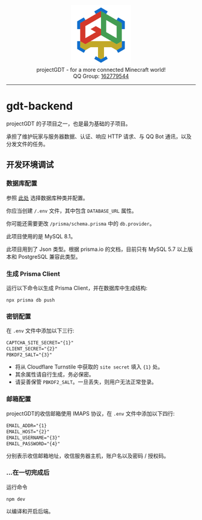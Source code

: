 <!-- common contents -->

<div style="text-align: center">
    <img width="160" src="logo.svg" alt="logo"><br/>
    projectGDT - for a more connected Minecraft world!<br/>
    QQ Group:
    <a href="https://qm.qq.com/cgi-bin/qm/qr?k=jNFTovEpc0WDFtbSbUMrbQ0NyUgDpnCu&jump_from=webapi&authKey=6oBQQeoeB6gA7+AljJK7AV1IUEjkk/HpkvxrBNgAQtpxPtw230h4GQrp56nTw81I">
        162779544
    </a>
</div>

---

# gdt-backend

projectGDT 的子项目之一，也是最为基础的子项目。

承担了维护玩家与服务器数据、认证、响应 HTTP 请求、与 QQ Bot 通讯，以及分发文件的任务。

## 开发环境调试

### 数据库配置

参照 [此处](https://www.prisma.io/docs/orm/overview/databases) 选择数据库种类并配置。

你应当创建 `/.env` 文件，其中包含 `DATABASE_URL` 属性。

你可能还需要更改 `/prisma/schema.prisma` 中的 `db.provider`。

此项目使用的是 MySQL 8.1。

此项目用到了 Json 类型。根据 prisma.io 的文档，目前只有 MySQL 5.7 以上版本和 PostgreSQL 兼容此类型。

### 生成 Prisma Client

运行以下命令以生成 Prisma Client，并在数据库中生成结构:
```shell
npx prisma db push
```

### 密钥配置

在 `.env` 文件中添加以下三行:
```
CAPTCHA_SITE_SECRET="{1}"
CLIENT_SECRET="{2}"
PBKDF2_SALT="{3}"
```

- 将从 Cloudflare Turnstile 中获取的 `site secret` 填入 `{1}` 处。
- 其余属性请自行生成，务必保密。
- 请妥善保管 `PBKDF2_SALT`。一旦丢失，则用户无法正常登录。

### 邮箱配置

projectGDT的收信邮箱使用 IMAPS 协议，在 `.env` 文件中添加以下四行:
```
EMAIL_ADDR="{1}
EMAIL_HOST="{2}"
EMAIL_USERNAME="{3}"
EMAIL_PASSWORD="{4}"
```

分别表示收信邮箱地址，收信服务器主机，账户名以及密码 / 授权码。

<!-- ### Cloudflare Email Worker 部署

请参照 [此处](https://github.com/projectGDT/gdt-cloudflare-worker) 的说明以及 [Cloudflare 文档](https://developers.cloudflare.com/workers/) 完成部署。

部署过程中需要更改 `/src/register/submit.ts` 中的 `emailAddr` 常量。 -->

### ...在一切完成后

运行命令
```shell
npm dev
```
以编译和开启后端。
